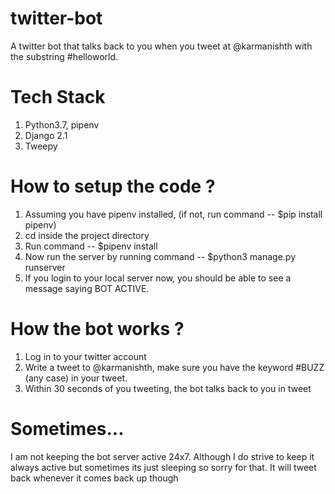 # twitter-bot
A twitter bot that talks back to you when you tweet at @karmanishth with the substring #helloworld. 


# Tech Stack 
1. Python3.7, pipenv
3. Django 2.1
4. Tweepy

# How to setup the code ?
1. Assuming you have pipenv installed, (if not, run command -- $pip install pipenv)
2. cd inside the project directory
3. Run command -- $pipenv install
4. Now run the server by running command -- $python3 manage.py runserver
3. If you login to your local server now, you should be able to see a message saying BOT ACTIVE. 

# How the bot works ?
1. Log in to your twitter account
2. Write a tweet to @karmanishth, make sure you have the keyword #BUZZ (any case) in your tweet.
3. Within 30 seconds of you tweeting, the bot talks back to you in tweet

# Sometimes...
I am not keeping the bot server active 24x7. Although I do strive to keep it always active but sometimes its just sleeping so sorry for that. It will tweet back whenever it comes back up though
